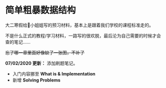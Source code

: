 # 简单粗暴数据结构
大二寒假给🐋小姐姐写的预习材料，基本上是跟着我们学校的课程标准走的。

不是什么正式的教程/学习材料，一路写的很欢脱，最后沦为自己需要的时候才会查的笔记……

<del>忘了哪一章里面好像缺了一张图，不补了</del>

**07/02/2020 更新：** 添加刷题笔记。

- 入门内容挪至 **What is & Implementation**
- 新增 **Solving Problems**

